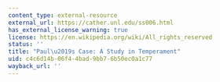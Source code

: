 ```yaml
---
content_type: external-resource
external_url: https://cather.unl.edu/ss006.html
has_external_license_warning: true
license: https://en.wikipedia.org/wiki/All_rights_reserved
status: ''
title: "Paul\u2019s Case: A Study in Temperament"
uid: c4c6d14b-06f4-4bad-9bb7-6b50ec0a1c77
wayback_url: ''
---
```

